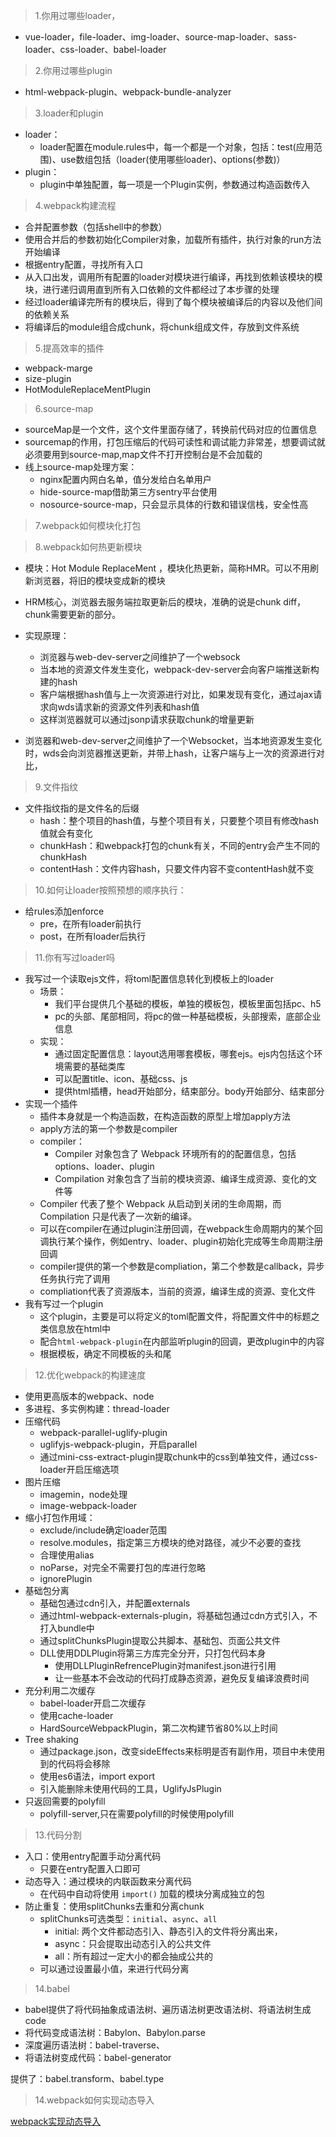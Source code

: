 

> 1.你用过哪些loader，

* vue-loader，file-loader、img-loader、source-map-loader、sass-loader、css-loader、babel-loader

> 2.你用过哪些plugin

* html-webpack-plugin、webpack-bundle-analyzer

> 3.loader和plugin

* loader：
    * loader配置在module.rules中，每一个都是一个对象，包括：test(应用范围)、use数组包括（loader(使用哪些loader)、options(参数)）
* plugin：
    * plugin中单独配置，每一项是一个Plugin实例，参数通过构造函数传入

> 4.webpack构建流程

* 合并配置参数（包括shell中的参数）
* 使用合并后的参数初始化Compiler对象，加载所有插件，执行对象的run方法开始编译
* 根据entry配置，寻找所有入口
* 从入口出发，调用所有配置的loader对模块进行编译，再找到依赖该模块的模块，进行递归调用直到所有入口依赖的文件都经过了本步骤的处理
* 经过loader编译完所有的模块后，得到了每个模块被编译后的内容以及他们间的依赖关系
* 将编译后的module组合成chunk，将chunk组成文件，存放到文件系统

> 5.提高效率的插件

* webpack-marge
* size-plugin
* HotModuleReplaceMentPlugin

> 6.source-map

* sourceMap是一个文件，这个文件里面存储了，转换前代码对应的位置信息
* sourcemap的作用，打包压缩后的代码可读性和调试能力非常差，想要调试就必须要用到source-map,map文件不打开控制台是不会加载的
* 线上source-map处理方案：
    * nginx配置内网白名单，值分发给白名单用户
    * hide-source-map借助第三方sentry平台使用
    * nosource-source-map，只会显示具体的行数和错误信栈，安全性高

> 7.webpack如何模块化打包

> 8.webpack如何热更新模块

* 模块：Hot Module ReplaceMent ，模块化热更新，简称HMR。可以不用刷新浏览器，将旧的模块变成新的模块
* HRM核心，浏览器去服务端拉取更新后的模块，准确的说是chunk diff，chunk需要更新的部分。
* 实现原理：
    * 浏览器与web-dev-server之间维护了一个websock
    * 当本地的资源文件发生变化，webpack-dev-server会向客户端推送新构建的hash
    * 客户端根据hash值与上一次资源进行对比，如果发现有变化，通过ajax请求向wds请求新的资源文件列表和hash值
    * 这样浏览器就可以通过jsonp请求获取chunk的增量更新


* 浏览器和web-dev-server之间维护了一个Websocket，当本地资源发生变化时，wds会向浏览器推送更新，并带上hash，让客户端与上一次的资源进行对比，


> 9.文件指纹

* 文件指纹指的是文件名的后缀
    * hash：整个项目的hash值，与整个项目有关，只要整个项目有修改hash值就会有变化
    * chunkHash：和webpack打包的chunk有关，不同的entry会产生不同的chunkHash
    * contentHash：文件内容hash，只要文件内容不变contentHash就不变

> 10.如何让loader按照预想的顺序执行：

* 给rules添加enforce
    * pre，在所有loader前执行
    * post，在所有loader后执行

> 11.你有写过loader吗

* 我写过一个读取ejs文件，将toml配置信息转化到模板上的loader
    * 场景：
        * 我们平台提供几个基础的模板，单独的模板包，模板里面包括pc、h5
        * pc的头部、尾部相同，将pc的做一种基础模板，头部搜索，底部企业信息
    * 实现：
        * 通过固定配置信息：layout选用哪套模板，哪套ejs。ejs内包括这个环境需要的基础类库
        * 可以配置title、icon、基础css、js
        * 提供html插槽，head开始部分，结束部分。body开始部分、结束部分
* 实现一个插件
    * 插件本身就是一个构造函数，在构造函数的原型上增加apply方法
    * apply方法的第一个参数是compiler
    * compiler：
        * Compiler 对象包含了 Webpack 环境所有的的配置信息，包括options、loader、plugin
        * Compilation 对象包含了当前的模块资源、编译生成资源、变化的文件等
    * Compiler 代表了整个 Webpack 从启动到关闭的生命周期，而 Compilation 只是代表了一次新的编译。
    * 可以在compiler在通过plugin注册回调，在webpack生命周期内的某个回调执行某个操作，例如entry、loader、plugin初始化完成等生命周期注册回调
    * compiler提供的第一个参数是compliation，第二个参数是callback，异步任务执行完了调用
    * compliation代表了资源版本，当前的资源，编译生成的资源、变化文件
* 我有写过一个plugin
    * 这个plugin，主要是可以将定义的toml配置文件，将配置文件中的标题之类信息放在html中
    * 配合`html-webpack-plugin`在内部监听plugin的回调，更改plugin中的内容
    * 根据模板，确定不同模板的头和尾

> 12.优化webpack的构建速度

* 使用更高版本的webpack、node
* 多进程、多实例构建：thread-loader
* 压缩代码
    * webpack-parallel-uglify-plugin
    * uglifyjs-webpack-plugin，开启parallel
    * 通过mini-css-extract-plugin提取chunk中的css到单独文件，通过css-loader开启压缩选项
* 图片压缩
    * imagemin，node处理
    * image-webpack-loader
* 缩小打包作用域：
    * exclude/include确定loader范围
    * resolve.modules，指定第三方模块的绝对路径，减少不必要的查找
    * 合理使用alias
    * noParse，对完全不需要打包的库进行忽略
    * ignorePlugin
* 基础包分离
    * 基础包通过cdn引入，并配置externals
    * 通过html-webpack-externals-plugin，将基础包通过cdn方式引入，不打入bundle中
    * 通过splitChunksPlugin提取公共脚本、基础包、页面公共文件
    * DLL使用DDLPlugin将第三方库完全分开，只打包代码本身
        * 使用DLLPluginRefrencePlugin对manifest.json进行引用
        * 让一些基本不会改动的代码打成静态资源，避免反复编译浪费时间
* 充分利用二次缓存
    * babel-loader开启二次缓存
    * 使用cache-loader
    * HardSourceWebpackPlugin，第二次构建节省80%以上时间
* Tree shaking
    * 通过package.json，改变sideEffects来标明是否有副作用，项目中未使用到的代码将会移除
    * 使用es6语法，import export
    * 引入能删除未使用代码的工具，UglifyJsPlugin
* 只返回需要的polyfill
    * polyfill-server,只在需要polyfill的时候使用polyfill

> 13.代码分割

* 入口：使用entry配置手动分离代码
    * 只要在entry配置入口即可
* 动态导入：通过模块的内联函数来分离代码
    * 在代码中自动将使用 `import()` 加载的模块分离成独立的包
* 防止重复：使用splitChunks去重和分离chunk
    * splitChunks可选类型：`initial`、`async`、`all`
        * initial: 两个文件都动态引入、静态引入的文件将分离出来，
        * async：只会提取出动态引入的公共文件
        * all：所有超过一定大小的都会抽成公共的
    * 可以通过设置最小值，来进行代码分离


> 14.babel

* babel提供了将代码抽象成语法树、遍历语法树更改语法树、将语法树生成code
* 将代码变成语法树：Babylon、Babylon.parse
* 深度遍历语法树：babel-traverse、
* 将语法树变成代码：babel-generator


提供了：babel.transform、babel.type

> 14.webpack如何实现动态导入

[webpack实现动态导入](https://juejin.im/post/5d26e7d1518825290726f67a)


